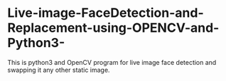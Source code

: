 # Live-image-FaceDetection-and-Replacement-using-OPENCV-and-Python3-
This is python3 and OpenCV program for live image face detection and swapping it any other static image. 

